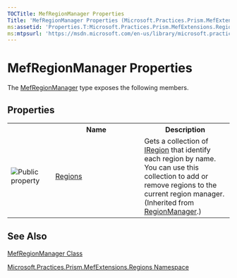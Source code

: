 ```yaml
---
TOCTitle: MefRegionManager Properties
Title: 'MefRegionManager Properties (Microsoft.Practices.Prism.MefExtensions.Regions)'
ms:assetid: 'Properties.T:Microsoft.Practices.Prism.MefExtensions.Regions.MefRegionManager'
ms:mtpsurl: 'https://msdn.microsoft.com/en-us/library/microsoft.practices.prism.mefextensions.regions.mefregionmanager_properties(v=pandp.50)'
---
```


# MefRegionManager Properties

The [MefRegionManager](https://msdn.microsoft.com/en-us/library/microsoft.practices.prism.mefextensions.regions.mefregionmanager(v=pandp.50)) type exposes the following members.

## Properties

<table>
<colgroup>
<col width="20%" />
<col width="40%" />
<col width="40%" />
</colgroup>

<tbody>
<tr>
<th>
							&nbsp;
						</th>
<th>Name</th>
<th>Description</th>
</tr>
<tr>
<td>

![](https://msdn.microsoft.com/en-us/Gg431153.pubproperty(en-us,PandP.50).gif "Public property")
</td>
<td>
<a href="https://msdn.microsoft.com/en-us/library/microsoft.practices.prism.regions.regionmanager.regions(v=pandp.50)">Regions</a>
</td>
<td>
<div>
Gets a collection of <a href="https://msdn.microsoft.com/en-us/library/microsoft.practices.prism.regions.iregion(v=pandp.50)">IRegion</a> that identify each region by name. You can use this collection to add or remove regions to the current region manager.
</div> (Inherited from <a href="https://msdn.microsoft.com/en-us/library/microsoft.practices.prism.regions.regionmanager(v=pandp.50)">RegionManager</a>.)</td>
</tr>
</tbody>
</table>

## See Also

[MefRegionManager Class](https://msdn.microsoft.com/en-us/library/microsoft.practices.prism.mefextensions.regions.mefregionmanager(v=pandp.50))

[Microsoft.Practices.Prism.MefExtensions.Regions Namespace](https://msdn.microsoft.com/en-us/library/microsoft.practices.prism.mefextensions.regions(v=pandp.50))
